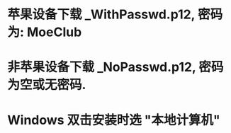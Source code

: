 # 苹果设备下载 _WithPasswd.p12, 密码为: MoeClub

# 非苹果设备下载 _NoPasswd.p12, 密码为空或无密码.

# Windows 双击安装时选 "本地计算机"
